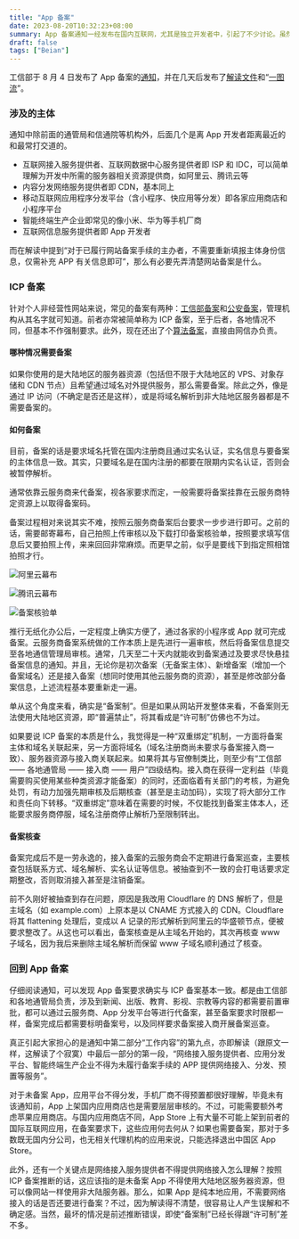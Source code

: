 ```yaml
---
title: "App 备案"
date: 2023-08-20T10:32:23+08:00
summary: App 备案通知一经发布在国内互联网，尤其是独立开发者中，引起了不少讨论。虽然我目前还没有上架 App 的经历，但是对于 ICP 备案，即常见的个人博客网站备案有着较为丰富的经验，姑且谈谈。
draft: false
tags: ["Beian"]
---
```


工信部于 8 月 4 日发布了 App 备案的[通知][工业和信息化部关于开展移动互联网应用程序备案工作的通知]，并在几天后发布了[解读文件][《工业和信息化部关于开展移动互联网应用程序备案工作的通知》解读]和“[一图流][一图读懂 APP 备案]”。

### 涉及的主体

通知中除前面的通管局和信通院等机构外，后面几个是离 App 开发者距离最近的和最常打交道的。

- 互联网接入服务提供者、互联网数据中心服务提供者即 ISP 和 IDC，可以简单理解为开发中所需的服务器相关资源提供商，如阿里云、腾讯云等
- 内容分发网络服务提供者即 CDN，基本同上
- 移动互联网应用程序分发平台（含小程序、快应用等分发）即各家应用商店和小程序平台
- 智能终端生产企业即常见的像小米、华为等手机厂商
- 互联网信息服务提供者即 App 开发者

而在解读中提到“对于已履行网站备案手续的主办者，不需要重新填报主体身份信息，仅需补充 APP 有关信息即可”，那么有必要先弄清楚网站备案是什么。

### ICP 备案

针对个人非经营性网站来说，常见的备案有两种：[工信部备案]和[公安备案]，管理机构从其名字就可知道。前者亦常被简单称为 ICP 备案，至于后者，各地情况不同，但基本不作强制要求。此外，现在还出了个[算法备案]，直接由网信办负责。

#### 哪种情况需要备案

如果你使用的是大陆地区的服务器资源（包括但不限于大陆地区的 VPS、对象存储和 CDN 节点）且希望通过域名对外提供服务，那么需要备案。除此之外，像是通过 IP 访问（不确定是否还是这样），或是将域名解析到非大陆地区服务器都是不需要备案的。

#### 如何备案

目前，备案的话是要求域名托管在国内注册商且通过实名认证，实名信息与要备案的主体信息一致。其实，只要域名是在国内注册的都要在限期内实名认证，否则会被暂停解析。

通常依靠云服务商来代备案，视各家要求而定，一般需要将备案挂靠在云服务商特定资源上以取得备案码。

备案过程相对来说其实不难，按照云服务商备案后台要求一步步进行即可。之前的话，需要邮寄幕布，自己拍照上传审核以及下载打印备案核验单，按照要求填写信息后又要拍照上传，来来回回非常麻烦。而更早之前，似乎是要线下到指定照相馆拍照才行。

![阿里云幕布](https://img.shuaizheng.org/2308/aliyun-mubu.jpg)

![腾讯云幕布](https://img.shuaizheng.org/2308/tencent-mubu.jpg)

![备案核验单](https://img.shuaizheng.org/2308/icp-beian.jpg)

推行无纸化办公后，一定程度上确实方便了，通过各家的小程序或 App 就可完成备案。云服务商备案系统做的工作本质上是先进行一遍审核，然后将备案信息提交至各地通信管理局审核。通常，几天至二十天内就能收到备案通过及要求尽快悬挂备案信息的通知。并且，无论你是初次备案（无备案主体）、新增备案（增加一个备案域名）还是接入备案（想同时使用其他云服务商的资源），甚至是修改部分备案信息，上述流程基本要重新走一遍。

单从这个角度来看，确实是“备案制”。但是如果从网站开发整体来看，不备案则无法使用大陆地区资源，即“普遍禁止”，将其看成是“许可制”仿佛也不为过。

如果要说 ICP 备案的本质是什么，我觉得是一种“双重绑定”机制，一方面将备案主体和域名关联起来，另一方面将域名（域名注册商尚未要求与备案接入商一致）、服务器资源与接入商关联起来。如果将其与官僚制类比，则至少有“工信部 —— 各地通管局 —— 接入商 —— 用户”四级结构。接入商在获得一定利益（毕竟需要购买使用某些种类资源才能备案）的同时，还面临着有关部门的考核，为避免处罚，有动力加强先期审核及后期核查（甚至是主动加码），实现了将大部分工作和责任向下转移。“双重绑定”意味着在需要的时候，不仅能找到备案主体本人，还能要求服务商停服，域名注册商停止解析乃至限制转出。

#### 备案核查

备案完成后不是一劳永逸的，接入备案的云服务商会不定期进行备案巡查，主要核查包括联系方式、域名解析、实名认证等信息。被抽查到不一致的会打电话要求定期整改，否则取消接入甚至是注销备案。

前不久刚好被抽查到存在问题，原因是我改用 Cloudflare 的 DNS 解析了，但是主域名（如 example.com）上原本是以 CNAME 方式接入的 CDN。Cloudflare 将其 flattening 处理后，变成以 A 记录的形式解析到阿里云的华盛顿节点，便被要求整改了。从这也可以看出，备案核查是从主域名开始的，其次再核查 www 子域名，因为我后来删除主域名解析而保留 www 子域名顺利通过了核查。

### 回到 App 备案

仔细阅读通知，可以发现 App 备案要求确实与 ICP 备案基本一致。都是由工信部和各地通管局负责，涉及到新闻、出版、教育、影视、宗教等内容的都需要前置审批，都可以通过云服务商、App 分发平台等进行代备案，甚至备案要求时限都一样，备案完成后都需要标明备案号，以及同样要求备案接入商开展备案巡查。

真正引起大家担心的是通知中第二部分“工作内容”的第九点，亦即解读（跟原文一样，这解读了个寂寞）中最后一部分的第一段，“网络接入服务提供者、应用分发平台、智能终端生产企业不得为未履行备案手续的 APP 提供网络接入、分发、预置等服务”。

对于未备案 App，应用平台不得分发，手机厂商不得预置都很好理解，毕竟未有该通知前，App 上架国内应用商店也是需要层层审核的。不过，可能需要额外考虑苹果应用商店。与国内应用商店不同，App Store 上有大量不可能上架到前者的国际互联网应用，在备案要求下，这些应用何去何从？如果也需要备案，那对于多数既无国内分公司，也无相关代理机构的应用来说，只能选择退出中国区 App Store。

此外，还有一个关键点是网络接入服务提供者不得提供网络接入怎么理解？按照 ICP 备案推断的话，这应该指的是未备案 App 不得使用大陆地区服务器资源，但可以像网站一样使用非大陆服务器。那么，如果 App 是纯本地应用，不需要网络接入的话是否还要进行备案？不过，因为解读得不清楚，很容易让人产生误解和不确定感。当然，最坏的情况是前述推断错误，即使“备案制”已经长得跟“许可制”差不多。

[工业和信息化部关于开展移动互联网应用程序备案工作的通知]: https://www.miit.gov.cn/zwgk/zcwj/wjfb/tz/art/2023/art_920db564162e4312916a01bed6540ad8.html
[《工业和信息化部关于开展移动互联网应用程序备案工作的通知》解读]: https://www.miit.gov.cn/zwgk/zcjd/art/2023/art_39b4f1acc36745b98478e0ec3e07128d.html
[一图读懂 APP 备案]: https://www.miit.gov.cn/zwgk/zcjd/art/2023/art_9f3a1277fdcb42d68e1eacd37787ae04.html
[公安备案]: https://www.beian.gov.cn/portal/index.do
[工信部备案]: https://beian.miit.gov.cn/#/Integrated/index
[算法备案]: https://beian.cac.gov.cn/#/index
